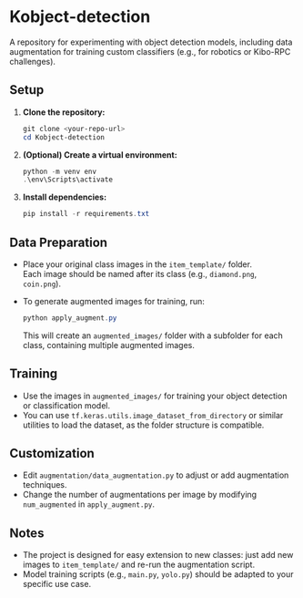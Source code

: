 # Kobject-detection

A repository for experimenting with object detection models, including data augmentation for training custom classifiers (e.g., for robotics or Kibo-RPC challenges).

## Setup

1. **Clone the repository:**
   ```powershell
   git clone <your-repo-url>
   cd Kobject-detection
   ```

2. **(Optional) Create a virtual environment:**
   ```powershell
   python -m venv env
   .\env\Scripts\activate
   ```

3. **Install dependencies:**
   ```powershell
   pip install -r requirements.txt
   ```

## Data Preparation

- Place your original class images in the `item_template/` folder.  
  Each image should be named after its class (e.g., `diamond.png`, `coin.png`).

- To generate augmented images for training, run:
   ```powershell
   python apply_augment.py
   ```
  This will create an `augmented_images/` folder with a subfolder for each class, containing multiple augmented images.

## Training

- Use the images in `augmented_images/` for training your object detection or classification model.
- You can use `tf.keras.utils.image_dataset_from_directory` or similar utilities to load the dataset, as the folder structure is compatible.

## Customization

- Edit `augmentation/data_augmentation.py` to adjust or add augmentation techniques.
- Change the number of augmentations per image by modifying `num_augmented` in `apply_augment.py`.

## Notes

- The project is designed for easy extension to new classes: just add new images to `item_template/` and re-run the augmentation script.
- Model training scripts (e.g., `main.py`, `yolo.py`) should be adapted to your specific use case.
